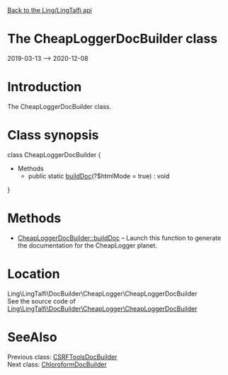 [Back to the Ling/LingTalfi api](https://github.com/lingtalfi/LingTalfi/blob/master/doc/api/Ling/LingTalfi.md)



The CheapLoggerDocBuilder class
================
2019-03-13 --> 2020-12-08






Introduction
============

The CheapLoggerDocBuilder class.



Class synopsis
==============


class <span class="pl-k">CheapLoggerDocBuilder</span>  {

- Methods
    - public static [buildDoc](https://github.com/lingtalfi/LingTalfi/blob/master/doc/api/Ling/LingTalfi/DocBuilder/CheapLogger/CheapLoggerDocBuilder/buildDoc.md)(?$htmlMode = true) : void

}






Methods
==============

- [CheapLoggerDocBuilder::buildDoc](https://github.com/lingtalfi/LingTalfi/blob/master/doc/api/Ling/LingTalfi/DocBuilder/CheapLogger/CheapLoggerDocBuilder/buildDoc.md) &ndash; Launch this function to generate the documentation for the CheapLogger planet.





Location
=============
Ling\LingTalfi\DocBuilder\CheapLogger\CheapLoggerDocBuilder<br>
See the source code of [Ling\LingTalfi\DocBuilder\CheapLogger\CheapLoggerDocBuilder](https://github.com/lingtalfi/LingTalfi/blob/master/DocBuilder/CheapLogger/CheapLoggerDocBuilder.php)



SeeAlso
==============
Previous class: [CSRFToolsDocBuilder](https://github.com/lingtalfi/LingTalfi/blob/master/doc/api/Ling/LingTalfi/DocBuilder/CSRFTools/CSRFToolsDocBuilder.md)<br>Next class: [ChloroformDocBuilder](https://github.com/lingtalfi/LingTalfi/blob/master/doc/api/Ling/LingTalfi/DocBuilder/Chloroform/ChloroformDocBuilder.md)<br>
